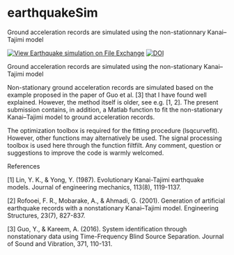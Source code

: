 # earthquakeSim
Ground acceleration records are simulated using the non-stationnary Kanai–Tajimi model

[![View Earthquake simulation on File Exchange](https://www.mathworks.com/matlabcentral/images/matlab-file-exchange.svg)](https://se.mathworks.com/matlabcentral/fileexchange/56701-earthquake-simulation)
[![DOI](https://zenodo.org/badge/249377599.svg)](https://zenodo.org/badge/latestdoi/249377599)

Ground acceleration records are simulated using the non-stationary Kanai–Tajimi model

Non-stationary ground acceleration records are simulated based on the example proposed in the paper of Guo et al. [3] that I have found well explained. However, the method itself is older, see e.g. [1, 2]. The present submission contains, in addition, a Matlab function to fit the non-stationary Kanai–Tajimi model to ground acceleration records.

The optimization toolbox is required for the fitting procedure (lsqcurvefit). However, other functions may alternatively be used. The signal processing toolbox is used here through the function filtfilt. Any comment, question or suggestions to improve the code is warmly welcomed.

References

[1] Lin, Y. K., & Yong, Y. (1987). Evolutionary Kanai-Tajimi earthquake models. Journal of engineering mechanics, 113(8), 1119-1137.

[2] Rofooei, F. R., Mobarake, A., & Ahmadi, G. (2001). Generation of artificial earthquake records with a nonstationary Kanai–Tajimi model. Engineering Structures, 23(7), 827-837.

[3] Guo, Y., & Kareem, A. (2016). System identification through nonstationary data using Time-Frequency Blind Source Separation. Journal of Sound and Vibration, 371, 110-131.
